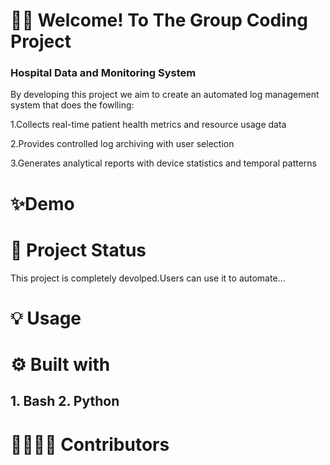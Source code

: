 # 👋🏽 Welcome! To The Group Coding Project
### Hospital Data and Monitoring System
By developing this project we aim to create an automated log management system that does the fowlling:

1.Collects real-time patient health metrics and resource usage data

2.Provides controlled log archiving with user selection

3.Generates analytical reports with device statistics and temporal patterns

#  ✨Demo




# 🚀 Project Status
This project is completely devolped.Users can use it to automate...

# 💡 Usage

# ⚙️ Built with
## 1. Bash     2. Python 

# 🫱🏽‍🫲🏽 Contributors

